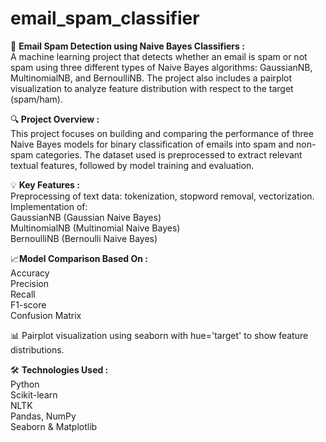 # email_spam_classifier

📧 <b>Email Spam Detection using Naive Bayes Classifiers :</b>
<br>A machine learning project that detects whether an email is spam or not spam using three different types of Naive Bayes algorithms: GaussianNB, MultinomialNB, and BernoulliNB. The project also includes a pairplot visualization to analyze feature distribution with respect to the target (spam/ham).<br>

🔍<b> Project Overview : </b>
<br>This project focuses on building and comparing the performance of three Naive Bayes models for binary classification of emails into spam and non-spam categories. The dataset used is preprocessed to extract relevant textual features, followed by model training and evaluation.

💡 <b>Key Features :</b>
<br>Preprocessing of text data: tokenization, stopword removal, vectorization.<br>
Implementation of:<br>
GaussianNB (Gaussian Naive Bayes)<br>
MultinomialNB (Multinomial Naive Bayes)<br>
BernoulliNB (Bernoulli Naive Bayes)<br>

📈<b>Model Comparison Based On : </b>
<br>Accuracy<br>
Precision<br>
Recall<br>
F1-score<br>
Confusion Matrix<br>

📊 Pairplot visualization using seaborn with hue='target' to show feature distributions.

🛠️ <b>Technologies Used :</b>
<br>Python<br>
Scikit-learn<br>
NLTK<br>
Pandas, NumPy<br>
Seaborn & Matplotlib<br>

